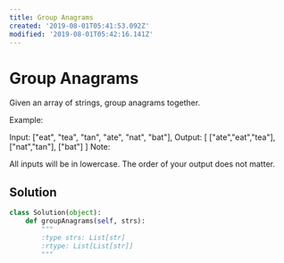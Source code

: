```yaml
---
title: Group Anagrams
created: '2019-08-01T05:41:53.092Z'
modified: '2019-08-01T05:42:16.141Z'
---
```


# Group Anagrams

Given an array of strings, group anagrams together.

Example:

Input: ["eat", "tea", "tan", "ate", "nat", "bat"],
Output:
[
  ["ate","eat","tea"],
  ["nat","tan"],
  ["bat"]
]
Note:

All inputs will be in lowercase.
The order of your output does not matter.


## Solution

```python
class Solution(object):
    def groupAnagrams(self, strs):
        """
        :type strs: List[str]
        :rtype: List[List[str]]
        """
        
```
